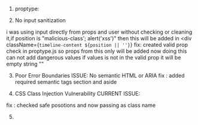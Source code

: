 1. proptype:


2. No input sanitization

i was using input directly from props and user without checking or cleaning it,if position is "malicious-class'; alert('xss')" then this will be added in <div className={`timeline-content ${position || ''}`} 
fix: created valid prop check in proptype.js so props from this only will be added now doing this can not add dangerous values if values is not in the valid prop it will be empty string ""

3. Poor Error Boundaries
 ISSUE: No semantic HTML or ARIA 
fix : added required semantic tags section and aside

4. CSS Class Injection Vulnerability
CURRENT ISSUE:
<div className={`timeline-content ${position || ''}`}>
fix : checked safe posotions and now passing as class name

5. 

